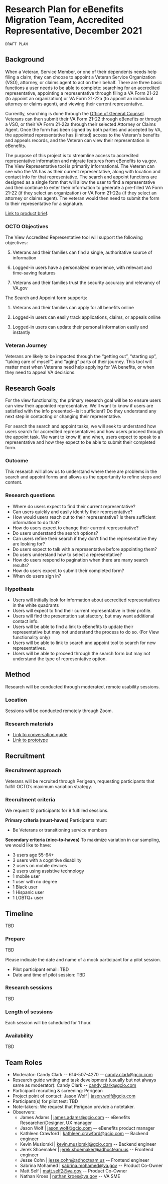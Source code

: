 # Research Plan for eBenefits Migration Team, Accredited Representative, December 2021

`DRAFT PLAN`

## Background

When a Veteran, Service Member, or one of their dependents needs help filing a claim, they can choose to appoint a Veteran Service Organization (VSO), attorney, or claims agent to act on their behalf. There are three basic functions a user needs to be able to complete: searching for an accredited representative, appointing a representative through filing a VA Form 21-22 (to appoint an organization) or VA Form 21-22a (to appoint an individual attorney or claims agent), and viewing their current representative.

Currently, searching is done through the [Office of General Counsel](https://www.va.gov/ogc/apps/accreditation/index.asp). Veterans can then submit their VA Form 21-22 through eBenefits or through a VSO, or their VA Form 21-22a through their selected Attorney or Claims Agent. Once the form has been signed by both parties and accepted by VA, the appointed representative has (limited) access to the Veteran's benefits and appeals records, and the Veteran can view their representation in eBenefits.

The purpose of this project is to streamline access to accredited representative information and migrate features from eBenefits to va.gov. The View Representative tool is primarily informational. The Veteran can see who the VA has as their current representative, along with location and contact info for that representative. The search and appoint functions are designed as a single form that will allow the user to find a representative and then continue to enter their information to generate a pre-filled VA Form 21-22 (if they select an organization) or VA Form 21-22a (if they select an attorney or claims agent). The veteran would then need to submit the form to their representative for a signature.


[Link to product brief](https://github.com/department-of-veterans-affairs/va.gov-team/blob/master/products/ebenefits/view-update-POA/README.md).


### OCTO Objectives

The View Accredited Representative tool will support the following objectives:

5. Veterans and their families can find a single, authoritative source of information

6. Logged-in users have a personalized experience, with relevant and time-saving features

7. Veterans and their families trust the security accuracy and relevancy of VA.gov



The Search and Appoint form supports:

1. Veterans and their families can apply for all benefits online

3. Logged-in users can easily track applications, claims, or appeals online

4. Logged-in users can update their personal information easily and instantly



### Veteran Journey

Veterans are likely to be impacted through the “getting out”, “starting up”, “taking care of myself”, and “aging” parts of their journey. This tool will matter most when Veterans need help applying for VA benefits, or when they need to appeal VA decisions.



## Research Goals

For the view functionality, the primary research goal will be to ensure users can view their appointed representative. We'll want to know if users are satisfied with the info presented--is it sufficient? Do they understand any next step in contacting or changing their representative.

For search the search and appoint tasks, we will seek to understand how users search for accredited representatives and how users proceed through the appoint task. We want to know if, and when, users expect to speak to a representative and how they expect to be able to submit their completed form.

### Outcome

This research will allow us to understand where there are problems in the search and appoint forms and allows us the opportunity to refine steps and content.

### Research questions
- Where do users expect to find their current representative?
- Can users quickly and easily identify their representative?
- How would users reach out to their representative? Is there sufficient information to do that?
- How do users expect to change their current representative?
- Do users understand the search options?
- Can users refine their search if they don’t find the representative they are looking for?
- Do users expect to talk with a representative before appointing them?
- Do users understand how to select a representative?
- How do users respond to pagination when there are many search results?
- How do users expect to submit their completed form?
- When do users sign in?

### Hypothesis
- Users will initially look for information about accredited representatives in the white quadrants
- Users will expect to find their current representative in their profile.
- Users  will find the presentation satisfactory, but may want additional contact info.
- Users will be able to find a link to eBenefits to update their representative but may not understand the process to do so. (For View functionality only)
- Users will be able to link to search and appoint tool to search for new representatives.
- Users will be able to proceed through the search form but may not understand the type of representative option.

## Method
Research will be conducted through moderated, remote usability sessions.

### Location
Sessions will be conducted remotely through Zoom.

### Research materials
- [Link to conversation guide](https://github.com/department-of-veterans-affairs/va.gov-team/blob/master/products/ebenefits/view-update-POA/research-design/usability-testing/view-rep-convo-guide.md)
- [Link to prototype]()

## Recruitment

### Recruitment approach
Veterans will be recruited through Perigean, requesting participants that fulfill OCTO’s maximum variation strategy.

### Recruitment criteria
We request 12 participants for 9 fulfilled sessions.

**Primary criteria (must-haves)**
Participants must:
- Be Veterans or transitioning service members

**Secondary criteria (nice-to-haves)**
To maximize variation in our sampling, we would like to have:
- 3 users age 55-64+
- 3 users with a cognitive disability
- 2 users on mobile devices
- 2 users using assistive technology
- 1 mobile user
- 1 user with no degree
- 1 Black user
- 1 Hispanic user
- 1 LGBTQ+ user

## Timeline
TBD

### Prepare
TBD

Please indicate the date and name of a mock participant for a pilot session.

* Pilot participant email: TBD
* Date and time of pilot session: TBD


### Research sessions
TBD

### Length of sessions
Each session will be scheduled for 1 hour.


### Availability
TBD

## Team Roles
- Moderator: Candy Clark -- 614-507-4270 -- candy.clark@gcio.com
- Research guide writing and task development (usually but not always same as moderator): Candy Clark -- candy.clark@gcio.com
- Participant recruiting & screening: Perigean
- Project point of contact: Jason Wolf | jason.wolf@gcio.com
- Participant(s) for pilot test: TBD
- Note-takers: We request that Perigean provide a notetaker.
- Observers:
    - James Adams | james.adams@gcio.com -- eBenefits Researcher/Designer, UX manager
    - Jason Wolf | jason.wolf@gcio.com -- eBenefits product manager
    - Kathleen Crawford | kathleen.crawford@gcio.com -- Backend engineer
    - Kevin Musiorski | kevin.musiorski@gcio.com -- Backend engineer
    - Jerek Shoemaker | jerek.shoemaker@adhocteam.us -- Frontend engineer
    - Jesse Cohn | jesse.cohn@adhocteam.us -- Frontend engineer
    - Sabrina Mohamed | sabrina.mohamed@va.gov -- Product Co-Owner
    - Matt Self | matt.self2@va.gov -- Product Co-Owner
    - Nathan Kroes | nathan.kroes@va.gov -- VA SME

